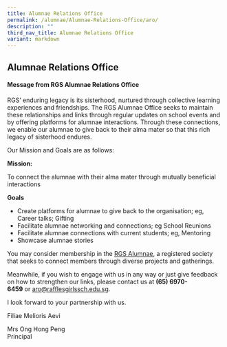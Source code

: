 ```yaml
---
title: Alumnae Relations Office
permalink: /alumnae/Alumnae-Relations-Office/aro/
description: ""
third_nav_title: Alumnae Relations Office
variant: markdown
---
```

## Alumnae Relations Office

#### Message from RGS Alumnae Relations Office

RGS’ enduring legacy is its sisterhood, nurtured through collective learning experiences and friendships. The RGS Alumnae Office seeks to maintain these relationships and links through regular updates on school events and by offering platforms for alumnae interactions. Through these connections, we enable our alumnae to give back to their alma mater so that this rich legacy of sisterhood endures.

Our Mission and Goals are as follows:

**Mission:**

To connect the alumnae with their alma mater through mutually beneficial interactions

**Goals**  

*   Create platforms for alumnae to give back to the organisation; eg, Career talks; Gifting &nbsp;
*   Facilitate alumnae networking and connections; eg School Reunions
*   Facilitate alumnae connections with current students; eg, Mentoring
*   Showcase alumnae stories

You may consider membership in the&nbsp;[RGS Alumnae](http://rgsalumnae.com/), a registered society that seeks to connect members through diverse projects and gatherings.

Meanwhile, if you wish to engage with us in any way or just give feedback on how to strengthen our links, please contact us&nbsp;at&nbsp;**(65) 6970-6459**&nbsp;or&nbsp;[aro@rafflesgirlssch.edu.sg](mailto:aro@rafflesgirlssch.edu.sg).  


I look forward to your partnership with us.

Filiae Melioris Aevi

Mrs Ong Hong Peng  
Principal
